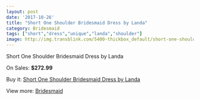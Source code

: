 ```yaml
---
layout: post
date: '2017-10-26'
title: "Short One Shoulder Bridesmaid Dress by Landa"
category: Bridesmaid
tags: ["short","dress","unique","landa","shoulder"]
image: http://img.transblink.com/5400-thickbox_default/short-one-shoulder-bridesmaid-dress-by-landa.jpg
---
```

Short One Shoulder Bridesmaid Dress by Landa

On Sales: **$272.99**
<a href="https://www.transblink.com/en/bridesmaid/1736-short-one-shoulder-bridesmaid-dress-by-landa.html"><amp-img layout="responsive" width="600" height="600" src="//img.transblink.com/5400-thickbox_default/short-one-shoulder-bridesmaid-dress-by-landa.jpg" alt="Short One Shoulder Bridesmaid Dress by Landa 0" /></a>
<a href="https://www.transblink.com/en/bridesmaid/1736-short-one-shoulder-bridesmaid-dress-by-landa.html"><amp-img layout="responsive" width="600" height="600" src="//img.transblink.com/5402-thickbox_default/short-one-shoulder-bridesmaid-dress-by-landa.jpg" alt="Short One Shoulder Bridesmaid Dress by Landa 1" /></a>
<a href="https://www.transblink.com/en/bridesmaid/1736-short-one-shoulder-bridesmaid-dress-by-landa.html"><amp-img layout="responsive" width="600" height="600" src="//img.transblink.com/5401-thickbox_default/short-one-shoulder-bridesmaid-dress-by-landa.jpg" alt="Short One Shoulder Bridesmaid Dress by Landa 2" /></a>

Buy it: [Short One Shoulder Bridesmaid Dress by Landa](https://www.transblink.com/en/bridesmaid/1736-short-one-shoulder-bridesmaid-dress-by-landa.html "Short One Shoulder Bridesmaid Dress by Landa")

View more: [Bridesmaid](https://www.transblink.com/en/4-bridesmaid "Bridesmaid")